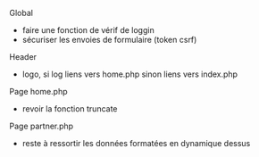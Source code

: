 Global
  - faire une fonction de vérif de loggin
  - sécuriser les envoies de formulaire (token csrf)

Header
  - logo, si log liens vers home.php sinon liens vers index.php

Page home.php
  - revoir la fonction truncate

Page partner.php
  - reste à ressortir les données formatées en dynamique dessus
  

